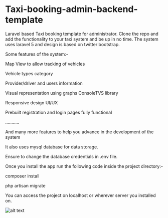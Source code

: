 # Taxi-booking-admin-backend-template
Laravel based Taxi booking template for administrator.
Clone the repo and add the functionality to your taxi system and be up in no time.
The system uses laravel 5 and design is based on twitter bootstrap.

Some features of the system:-

Map View to allow tracking of vehicles

Vehicle types category

Provider/driver and users information

Visual representation using graphs ConsoleTVS library

Responsive design UI/UX

Prebuilt registration and login pages fully functional

...........

And many more features to help you advance in the development of the system


It also uses mysql database for data storage.

Ensure to change the database credentials in .env file.

Once you install the app run the following code inside the project directory:-

composer install


php artisan migrate

You can access the project on localhost or wherever server you installed on.

![alt text](screenshots/dashboard.jpg "The main dashboard preview image")
